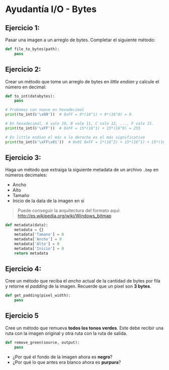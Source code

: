 # Ayudantía I/O - Bytes

## Ejercicio 1:

Pasar una imagen a un arreglo de bytes. Completar el siguiente método:

```python
def file_to_bytes(path):
    pass
```


## Ejercicio 2:

Crear un método que tome un arreglo de bytes en *little endian* y calcule el número en decimal:

```python
def to_int(databytes):
    pass

# Probemos con nueve en hexadecimal
print(to_int(b'\x09'))  # 0xFF = 0*(16^1) + 9*(16^0) = 9

# En hexadecimal, A vale 10, B vale 11, C vale 12, ..., F vale 15.
print(to_int(b'\xFF'))  # 0xFF = 15*(16^1) + 15*(16^0) = 255

# En little endian el más a la derecha es el más significativo
print(to_int(b'\xFF\x01'))  # 0x01 0xFF = 1*(16^2) + 15*(16^1) + 15*(16^0) = 511
```


## Ejercicio 3:

Haga un método que extraiga la siguiente metadata de un archivo `.bmp` en números decimales:

* Ancho
* Alto
* Tamaño
* Inicio de la data de la imagen en sí

> Puede conseguir la arquitectura del formato aquí: http://es.wikipedia.org/wiki/Windows_bitmap

```python
def metadata(data):
    metadata = {}
    metadata['Tamano'] = 0
    metadata['Ancho'] = 0
    metadata['Alto'] = 0
    metadata['Inicio'] = 0
    return metadata
```


## Ejercicio 4:

Cree un método que reciba el *ancho* actual de la cantidad de bytes por fila y retorne el *padding* de la imagen.
Recuerde que un pixel son **3 bytes**.

```python
def get_padding(pixel_width):
    pass
```


## Ejercicio 5

Cree un método que remueva **todos los tonos verdes**. Este debe recibir una ruta con la imagen original y otra ruta con la ruta de salida.

```python
def remove_green(source, output):
    pass
```

* ¿Por qué el fondo de la imagen ahora es **negro**?
* ¿Por qué lo que antes era blanco ahora es **purpura**?

